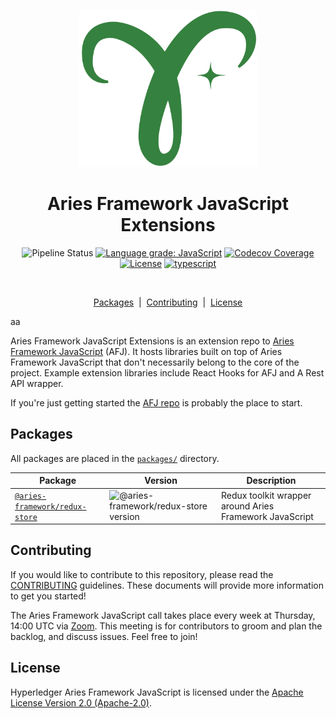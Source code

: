 <p align="center">
  <br />
  <img
    alt="Hyperledger Aries logo"
    src="https://raw.githubusercontent.com/hyperledger/aries-framework-javascript/aa31131825e3331dc93694bc58414d955dcb1129/images/aries-logo.png"
    height="250px"
  />
</p>
<h1 align="center"><b>Aries Framework JavaScript Extensions</b></h1>
<p align="center">
  <img
    alt="Pipeline Status"
    src="https://github.com/hyperledger/aries-framework-javascript-ext/workflows/Continuous%20Integration/badge.svg?branch=main"
  />
  <a
    href="https://lgtm.com/projects/g/hyperledger/aries-framework-javascript-ext/context:javascript"
    ><img
      alt="Language grade: JavaScript"
      src="https://img.shields.io/lgtm/grade/javascript/g/hyperledger/aries-framework-javascript-ext.svg?logo=lgtm&logoWidth=18"
  /></a>
  <a href="https://codecov.io/gh/hyperledger/aries-framework-javascript-ext/"
    ><img
      alt="Codecov Coverage"
      src="https://img.shields.io/codecov/c/github/hyperledger/aries-framework-javascript-ext/coverage.svg?style=flat-square"
  /></a>
  <a
    href="https://raw.githubusercontent.com/hyperledger/aries-framework-javascript-ext/main/LICENSE"
    ><img
      alt="License"
      src="https://img.shields.io/badge/License-Apache%202.0-blue.svg"
  /></a>
  <a href="https://www.typescriptlang.org/"
    ><img
      alt="typescript"
      src="https://img.shields.io/badge/%3C%2F%3E-TypeScript-%230074c1.svg"
  /></a>
</p>
<br />

<p align="center">
  <a href="#packages">Packages</a> &nbsp;|&nbsp;
  <a href="#contributing">Contributing</a> &nbsp;|&nbsp;
  <a href="#license">License</a> 
</p>

aa

Aries Framework JavaScript Extensions is an extension repo to [Aries Framework JavaScript](https://github.com/hyperledger/aries-framework-javascript.git) (AFJ). It hosts libraries built on top of Aries Framework JavaScript that don't necessarily belong to the core of the project. Example extension libraries include React Hooks for AFJ and A Rest API wrapper.

If you're just getting started the [AFJ repo](https://github.com/hyperledger/aries-framework-javascript.git) is probably the place to start.

## Packages

All packages are placed in the [`packages/`](./packages) directory.

| Package                                                                                      | Version                                                                                            | Description                                             |
| -------------------------------------------------------------------------------------------- | -------------------------------------------------------------------------------------------------- | ------------------------------------------------------- |
| [`@aries-framework/redux-store`](https://www.npmjs.com/package/@aries-framework/redux-store) | ![@aries-framework/redux-store version](https://img.shields.io/npm/v/@aries-framework/redux-store) | Redux toolkit wrapper around Aries Framework JavaScript |

## Contributing

If you would like to contribute to this repository, please read the [CONTRIBUTING](/CONTRIBUTING.md) guidelines. These documents will provide more information to get you started!

The Aries Framework JavaScript call takes place every week at Thursday, 14:00 UTC via [Zoom](https://zoom.us/j/92215586249?pwd=Vm5ZTGV4T0cwVEl4blh3MjBzYjVYZz09). This meeting is for contributors to groom and plan the backlog, and discuss issues. Feel free to join!

## License

Hyperledger Aries Framework JavaScript is licensed under the [Apache License Version 2.0 (Apache-2.0)](/LICENSE).
